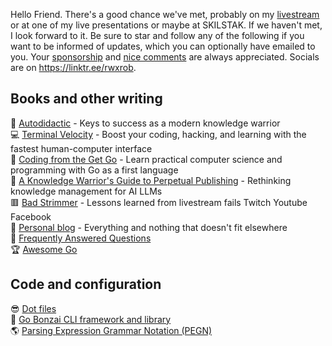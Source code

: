 Hello Friend. There's a good chance we've met, probably on my [livestream](https://linktr.ee/rwxrob) or at one of my live presentations or maybe at SKILSTAK.
If we haven't met, I look forward to it. Be sure to star and follow any of the following if you want to be informed of updates, which you can optionally have emailed to you. Your [sponsorship](https://github.com/sponsors/rwxrob) and [nice comments](https://github.com/rwxrob/nice) are always appreciated. Socials are on https://linktr.ee/rwxrob.

## Books and other writing

🤔 [Autodidactic](https://github.com/rwxrob/autodidactic) - Keys to success as a modern knowledge warrior  
💻 [Terminal Velocity](https://github.com/rwxrob/terminal-velocity) - Boost your coding, hacking, and learning with the fastest human-computer interface  
🐹 [Coding from the Get Go](https://github.com/rwxrob/coding-from-the-get-go) - Learn practical computer science and programming with Go as a first language  
📕 [A Knowledge Warrior's Guide to Perpetual Publishing](https://github.com/rwxrob/perpetual-publishing) - Rethinking knowledge management for AI LLMs  
🟥 [Bad Strimmer](https://github.com/rwxrob/bad-strimmer) - Lessons learned from livestream fails Twitch Youtube Facebook  
🤬 [Personal blog](https://github.com/rwxrob/blog) - Everything and nothing that doesn't fit elsewhere  
🤷 [Frequently Answered Questions](https://github.com/rwxrob/faq)  
🏆 [Awesome Go](https://github.com/rwxrob/awesome-go)  

## Code and configuration

😎 [Dot files](https://github.com/rwxrob/dot)  
🌳 [Go Bonzai CLI framework and library](https://github.com/rwxrob/bonzai)  
🌎 [Parsing Expression Grammar Notation (PEGN)](https://github.com/rwxrob/pegn-spec)  
